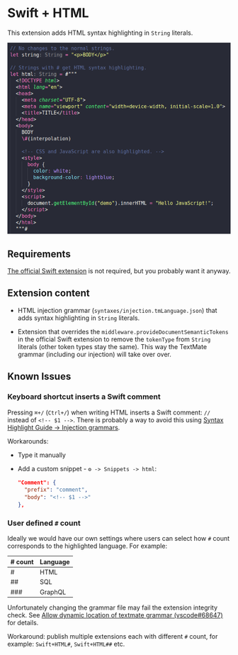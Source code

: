 # Swift + HTML

This extension adds HTML syntax highlighting in `String` literals.

![example](example.png)

## Requirements

[The official Swift extension](https://marketplace.visualstudio.com/items?itemName=swiftlang.swift-vscode) is not required, but you probably want it anyway.

## Extension content

- HTML injection grammar (`syntaxes/injection.tmLanguage.json`) that adds syntax highlighting in `String` literals.

- Extension that overrides the `middleware.provideDocumentSemanticTokens` in the official Swift extension to remove the `tokenType` from `String` literals (other token types stay the same). This way the TextMate grammar (including our injection) will take over over.

## Known Issues

### Keyboard shortcut inserts a Swift comment

Pressing `⌘+/` (`Ctrl+/`) when writing HTML inserts a Swift comment: `//` instead of `<!-- $1 -->`. There is probably a way to avoid this using [Syntax Highlight Guide -> Injection grammars](https://code.visualstudio.com/api/language-extensions/syntax-highlight-guide#injection-grammars).

Workarounds:
- Type it manually
- Add a custom snippet - `⚙️ -> Snippets -> html`:

  ```json
  "Comment": {
    "prefix": "comment",
    "body": "<!-- $1 -->"
  },
  ```

### User defined `#` count

Ideally we would have our own settings where users can select how `#` count corresponds to the highlighted language. For example:

|# count|Language|
|-------|--------|
| #     | HTML   |
| ##    | SQL    |
| ###   | GraphQL|

Unfortunately changing the grammar file may fail the extension integrity check.
See [Allow dynamic location of textmate grammar (vscode#68647)](https://github.com/microsoft/vscode/issues/68647) for details.

Workaround: publish multiple extensions each with different `#` count, for example: `Swift+HTML#`, `Swift+HTML##` etc.
